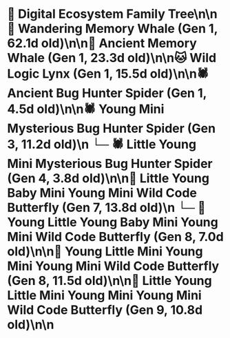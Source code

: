 # 🌳 Digital Ecosystem Family Tree\n\n🐋 Wandering Memory Whale (Gen 1, 62.1d old)\n\n🐋 Ancient Memory Whale (Gen 1, 23.3d old)\n\n🐱 Wild Logic Lynx (Gen 1, 15.5d old)\n\n🕷️ Ancient Bug Hunter Spider (Gen 1, 4.5d old)\n\n🕷️ Young Mini Mysterious Bug Hunter Spider (Gen 3, 11.2d old)\n  └─ 🕷️ Little Young Mini Mysterious Bug Hunter Spider (Gen 4, 3.8d old)\n\n🦋 Little Young Baby Mini Young Mini Wild Code Butterfly (Gen 7, 13.8d old)\n  └─ 🦋 Young Little Young Baby Mini Young Mini Wild Code Butterfly (Gen 8, 7.0d old)\n\n🦋 Young Little Mini Young Mini Young Mini Wild Code Butterfly (Gen 8, 11.5d old)\n\n🦋 Little Young Little Mini Young Mini Young Mini Wild Code Butterfly (Gen 9, 10.8d old)\n\n